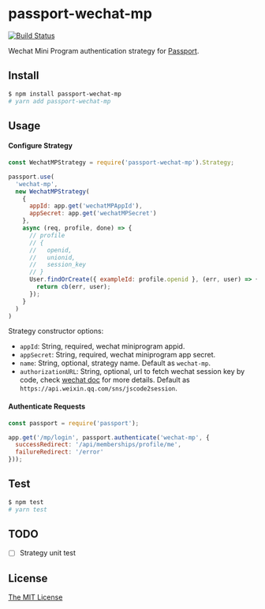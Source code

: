# passport-wechat-mp

[![Build Status](https://travis-ci.com/CCharlieLi/passport-wechat-mp.svg?branch=master)](https://travis-ci.com/CCharlieLi/passport-wechat-mp)

Wechat Mini Program authentication strategy for [Passport](http://passportjs.org/).

## Install

```bash
$ npm install passport-wechat-mp
# yarn add passport-wechat-mp
```
## Usage

#### Configure Strategy

```js
const WechatMPStrategy = require('passport-wechat-mp').Strategy;

passport.use(
  'wechat-mp',
  new WechatMPStrategy(
    {
      appId: app.get('wechatMPAppId'),
      appSecret: app.get('wechatMPSecret')
    },
    async (req, profile, done) => {
      // profile
      // {
      //   openid,
      //   unionid,
      //   session_key
      // }
      User.findOrCreate({ exampleId: profile.openid }, (err, user) => {
        return cb(err, user);
      });
    }
  )
)
```

Strategy constructor options:
- `appId`: String, required, wechat miniprogram appid.
- `appSecret`: String, required, wechat miniprogram app secret.
- `name`: String, optional, strategy name. Default as `wechat-mp`.
- `authorizationURL`: String, optional, url to fetch wechat session key by code, check [wechat doc](https://developers.weixin.qq.com/miniprogram/dev/api-backend/open-api/login/auth.code2Session.html) for more details. Default as `https://api.weixin.qq.com/sns/jscode2session`.


#### Authenticate Requests

```js
const passport = require('passport');

app.get('/mp/login', passport.authenticate('wechat-mp', {
  successRedirect: '/api/memberships/profile/me',
  failureRedirect: '/error'
}));
```

## Test

```bash
$ npm test
# yarn test
```

## TODO

- [ ] Strategy unit test

## License

[The MIT License](http://opensource.org/licenses/MIT)

